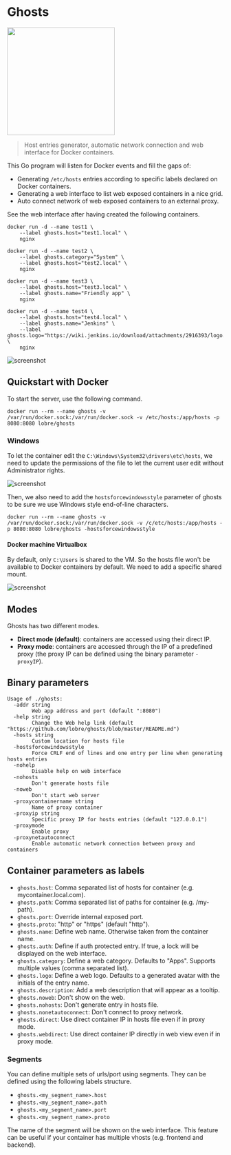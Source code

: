 # Ghosts

<img src="https://raw.githubusercontent.com/lobre/ghosts/master/static/logo.png" width="250">

> Host entries generator, automatic network connection and web interface for Docker containers.

This Go program will listen for Docker events and fill the gaps of:

 - Generating `/etc/hosts` entries according to specific labels declared on Docker containers.
 - Generating a web interface to list web exposed containers in a nice grid.
 - Auto connect network of web exposed containers to an external proxy.

See the web interface after having created the following containers.

    docker run -d --name test1 \
        --label ghosts.host="test1.local" \
        nginx

    docker run -d --name test2 \
        --label ghosts.category="System" \
        --label ghosts.host="test2.local" \
        nginx

    docker run -d --name test3 \
        --label ghosts.host="test3.local" \
        --label ghosts.name="Friendly app" \
        nginx

    docker run -d --name test4 \
        --label ghosts.host="test4.local" \
        --label ghosts.name="Jenkins" \
        --label ghosts.logo="https://wiki.jenkins.io/download/attachments/2916393/logo.png" \
        nginx

![screenshot](https://raw.githubusercontent.com/lobre/ghosts/master/img/screenshot.png)

## Quickstart with Docker

To start the server, use the following command.

    docker run --rm --name ghosts -v /var/run/docker.sock:/var/run/docker.sock -v /etc/hosts:/app/hosts -p 8080:8080 lobre/ghosts

### Windows

To let the container edit the `C:\Windows\System32\drivers\etc\hosts`, we need to update the permissions of the file to let the current user edit without Administrator rights.

![screenshot](https://raw.githubusercontent.com/lobre/ghosts/master/img/windows_permissions.png)

Then, we also need to add the `hostsforcewindowsstyle` parameter of ghosts to be sure we use Windows style end-of-line characters.

    docker run --rm --name ghosts -v /var/run/docker.sock:/var/run/docker.sock -v /c/etc/hosts:/app/hosts -p 8080:8080 lobre/ghosts -hostsforcewindowsstyle

#### Docker machine Virtualbox

By default, only `C:\Users` is shared to the VM. So the hosts file won't be available to Docker containers by default. We need to add a specific shared mount.

![screenshot](https://raw.githubusercontent.com/lobre/ghosts/master/img/vbox_shared.png)

## Modes

Ghosts has two different modes.

 - **Direct mode (default)**: containers are accessed using their direct IP.
 - **Proxy mode**: containers are accessed through the IP of a predefined proxy (the proxy IP can be defined using the binary parameter `-proxyIP`).

## Binary parameters

    Usage of ./ghosts:
      -addr string
            Web app address and port (default ":8080")
      -help string
            Change the Web help link (default "https://github.com/lobre/ghosts/blob/master/README.md")
      -hosts string
            Custom location for hosts file
      -hostsforcewindowsstyle
            Force CRLF end of lines and one entry per line when generating hosts entries
      -nohelp
            Disable help on web interface
      -nohosts
            Don't generate hosts file
      -noweb
            Don't start web server
      -proxycontainername string
            Name of proxy container
      -proxyip string
            Specific proxy IP for hosts entries (default "127.0.0.1")
      -proxymode
            Enable proxy
      -proxynetautoconnect
            Enable automatic network connection between proxy and containers

## Container parameters as labels

 - `ghosts.host`: Comma separated list of hosts for container (e.g. mycontainer.local.com).
 - `ghosts.path`: Comma separated list of paths for container (e.g. /my-path).
 - `ghosts.port`: Override internal exposed port.
 - `ghosts.proto`: "http" or "https" (default "http").
 - `ghosts.name`: Define web name. Otherwise taken from the container name.
 - `ghosts.auth`: Define if auth protected entry. If true, a lock will be displayed on the web interface.
 - `ghosts.category`: Define a web category. Defaults to "Apps". Supports multiple values (comma separated list).
 - `ghosts.logo`: Define a web logo. Defaults to a generated avatar with the initials of the entry name.
 - `ghosts.description`: Add a web description that will appear as a tooltip.
 - `ghosts.noweb`: Don't show on the web.
 - `ghosts.nohosts`: Don't generate entry in hosts file.
 - `ghosts.nonetautoconnect`: Don't connect to proxy network.
 - `ghosts.direct`: Use direct container IP in hosts file even if in proxy mode.
 - `ghosts.webdirect`: Use direct container IP directly in web view even if in proxy mode.

### Segments

You can define multiple sets of urls/port using segments. They can be defined using the following labels structure.

 - `ghosts.<my_segment_name>.host`
 - `ghosts.<my_segment_name>.path`
 - `ghosts.<my_segment_name>.port`
 - `ghosts.<my_segment_name>.proto`

The name of the segment will be shown on the web interface. This feature can be useful if your container has multiple vhosts (e.g. frontend and backend).
